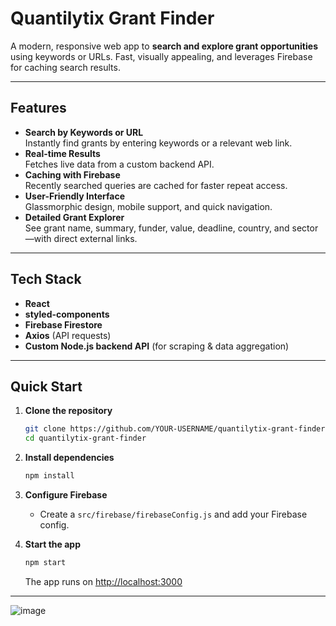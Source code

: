 # Quantilytix Grant Finder

A modern, responsive web app to **search and explore grant opportunities** using keywords or URLs. Fast, visually appealing, and leverages Firebase for caching search results.

---

## Features

- **Search by Keywords or URL**  
  Instantly find grants by entering keywords or a relevant web link.
- **Real-time Results**  
  Fetches live data from a custom backend API.
- **Caching with Firebase**  
  Recently searched queries are cached for faster repeat access.
- **User-Friendly Interface**  
  Glassmorphic design, mobile support, and quick navigation.
- **Detailed Grant Explorer**  
  See grant name, summary, funder, value, deadline, country, and sector—with direct external links.

---

## Tech Stack

- **React**  
- **styled-components**
- **Firebase Firestore**
- **Axios** (API requests)
- **Custom Node.js backend API** (for scraping & data aggregation)

---

## Quick Start

1. **Clone the repository**
    ```bash
    git clone https://github.com/YOUR-USERNAME/quantilytix-grant-finder.git
    cd quantilytix-grant-finder
    ```

2. **Install dependencies**
    ```bash
    npm install
    ```

3. **Configure Firebase**
    - Create a `src/firebase/firebaseConfig.js` and add your Firebase config.

4. **Start the app**
    ```bash
    npm start
    ```
    The app runs on [http://localhost:3000](http://localhost:3000)

---
![image](https://github.com/user-attachments/assets/a39fc73d-1733-43ef-941a-dfb64873af61)
